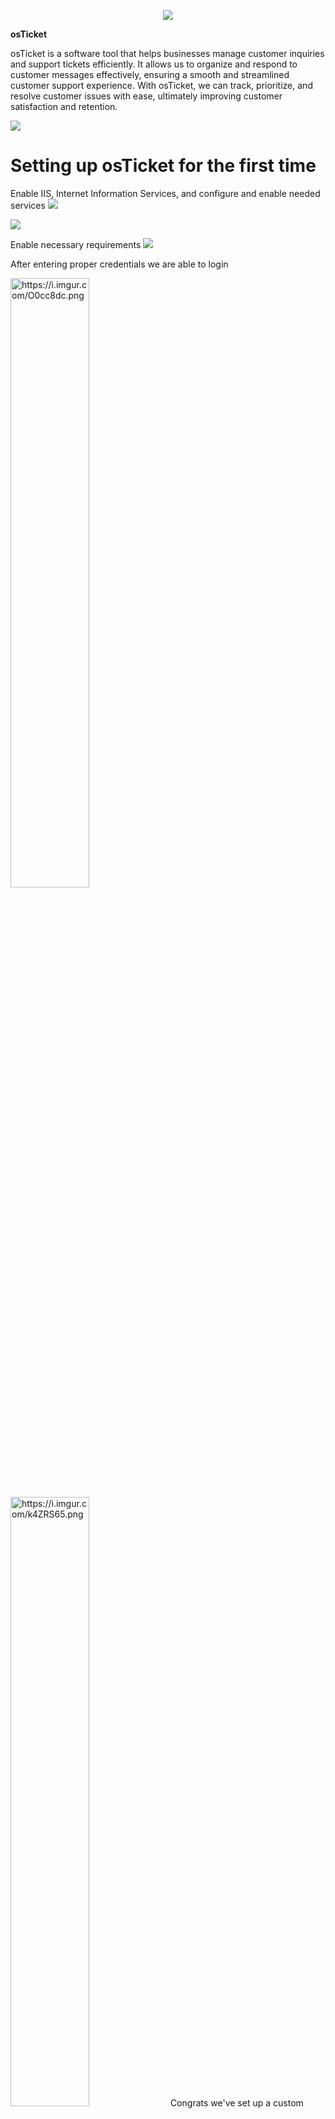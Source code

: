 
<p align="center">
<img src="https://i.imgur.com/IL02z1e.png"/></p>

 <p align="center">
   
  **osTicket**


osTicket is a software tool that helps businesses manage customer inquiries and support tickets efficiently. It allows us to organize and respond to customer messages effectively, ensuring a smooth and streamlined customer support experience. With osTicket, we can track, prioritize, and resolve customer issues with ease, ultimately improving customer satisfaction and retention.

<img src="https://i.imgur.com/Nuzp8tO.png"/></p>
<h1>Setting up osTicket for the first time</h1>
Enable IIS, Internet Information Services, and configure and enable needed services
<img src="https://i.imgur.com/Zcaxq0S.png"/></p>

<img src="https://i.imgur.com/xSYotJE.png"/></p>
Enable necessary requirements
<img src="https://i.imgur.com/jvWxRH8.png"/></p>
After entering proper credentials we are able to login

 <img src="https://i.imgur.com/O0cc8dc.png" alt="https://i.imgur.com/O0cc8dc.png" style="width: 50%;">
    <img src="https://i.imgur.com/k4ZRS65.png" alt="https://i.imgur.com/k4ZRS65.png" style="width: 50%;">
    Congrats we've set up a custom ticketing system for your company! Next we'll prioritoze SLA's, add users/employees and assign access levels
    <img src="https://i.imgur.com/qHW6Ic0.png"/></p>


<h2>Follow the journey on LinkedIn or Contact me directly</h2>

<img align="left" alt="Rob | LinkedIn" width="22px" src="https://cdn.jsdelivr.net/npm/simple-icons@v3/icons/linkedin.svg" />
<img align="center" alt="Rob | Gmail" width="22px" src="https://i.imgur.com/Wv76wht.png" />

Robert.m.cordero@gmail.com

